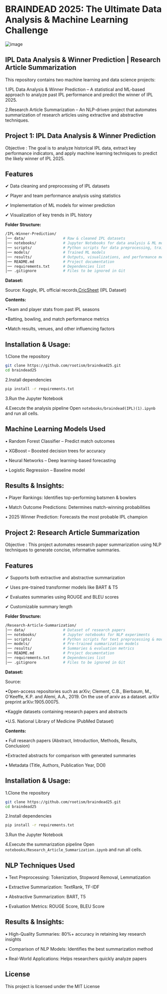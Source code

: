 # BRAINDEAD 2025: The Ultimate Data Analysis & Machine Learning Challenge


![image](https://github.com/user-attachments/assets/d355784f-c092-417b-830f-6894ed05dc50)



## IPL Data Analysis & Winner Prediction | Research Article Summarization


This repository contains two machine learning and data science projects:

1.IPL Data Analysis & Winner Prediction – A statistical and ML-based approach to analyze past IPL performance and predict the winner of IPL 2025.

2.Research Article Summarization – An NLP-driven project that automates summarization of research articles using extractive and abstractive techniques.

## Project 1: IPL Data Analysis & Winner Prediction

Objective : The goal is to analyze historical IPL data, extract key performance indicators, and apply machine learning techniques to predict the likely winner of IPL 2025.


## Features


✔ Data cleaning and preprocessing of IPL datasets

✔ Player and team performance analysis using statistics

✔ Implementation of ML models for winner prediction

✔ Visualization of key trends in IPL history



**Folder Structure:**
```bash
/IPL-Winner-Prediction/
│── data/                 # Raw & cleaned IPL datasets
│── notebooks/            # Jupyter Notebooks for data analysis & ML modeling
│── scripts/              # Python scripts for data preprocessing, training
│── models/               # Trained ML models
│── results/              # Outputs, visualizations, and performance metrics
│── README.md             # Project documentation
│── requirements.txt      # Dependencies list
│── .gitignore            # Files to be ignored in Git
```


**Dataset:**

Source:
Kaggle,  IPL official records,[CricSheet](https://cricsheet.org/) (IPL Dataset)


**Contents:**

•Team and player stats from past IPL seasons

•Batting, bowling, and match performance metrics

•Match results, venues, and other influencing factors

## Installation & Usage:

1.Clone the repository

```bash
git clone https://github.com/rootism/braindead25.git
cd braindead25
```

2.Install dependencies

```bash
pip install -r requirements.txt
```

3.Run the Jupyter Notebook


4.Execute the analysis pipeline
Open ` notebooks/braindead(IPL)(1).ipynb ` and run all cells.



## Machine Learning Models Used

• Random Forest Classifier – Predict match outcomes

• XGBoost – Boosted decision trees for accuracy

• Neural Networks – Deep learning-based forecasting

• Logistic Regression – Baseline model



## Results & Insights:


• Player Rankings: Identifies top-performing batsmen & bowlers

• Match Outcome Predictions: Determines match-winning probabilities

• 2025 Winner Prediction: Forecasts the most probable IPL champion


## Project 2: Research Article Summarization

Objective : This project automates research paper summarization using NLP techniques to generate concise, informative summaries.


## Features


✔  Supports both extractive and abstractive summarization

✔ Uses pre-trained transformer models like BART & T5

✔ Evaluates summaries using ROUGE and BLEU scores

✔ Customizable summary length



**Folder Structure:**
```bash
/Research-Article-Summarization/
│── data/                 # Dataset of research papers
│── notebooks/            # Jupyter notebooks for NLP experiments
│── scripts/              # Python scripts for text preprocessing & model training
│── models/               # Pre-trained summarization models
│── results/              # Summaries & evaluation metrics
│── README.md             # Project documentation
│── requirements.txt      # Dependencies list
│── .gitignore            # Files to be ignored in Git

```


**Dataset:**

Source: 

•Open-access repositories such as arXiv; Clement, C.B., Bierbaum, M., O'Keeffe, K.P. and Alemi, A.A., 2019. On the use of arxiv as a dataset. arXiv preprint arXiv:1905.00075.

•Kaggle datasets containing research papers and abstracts

•U.S. National Library of Medicine (PubMed Dataset)

**Contents:**

• Full research papers (Abstract, Introduction, Methods, Results, Conclusion)

•Extracted abstracts for comparison with generated summaries

• Metadata (Title, Authors, Publication Year, DOI)



## Installation & Usage:

1.Clone the repository

```bash
git clone https://github.com/rootism/braindead25.git
cd braindead25
```

2.Install dependencies

```bash
pip install -r requirements.txt
```

3.Run the Jupyter Notebook


4.Execute the summarization pipeline
Open ` notebooks/Research_Article_Summarization.ipynb ` and run all cells.



## NLP Techniques Used

• Text Preprocessing: Tokenization, Stopword Removal, Lemmatization

•  Extractive Summarization: TextRank, TF-IDF

• Abstractive Summarization: BART, T5

• Evaluation Metrics: ROUGE Score, BLEU Score



## Results & Insights:


• High-Quality Summaries: 80%+ accuracy in retaining key research insights

• Comparison of NLP Models: Identifies the best summarization method

• Real-World Applications: Helps researchers quickly analyze papers

## License
This project is licensed under the MIT License








